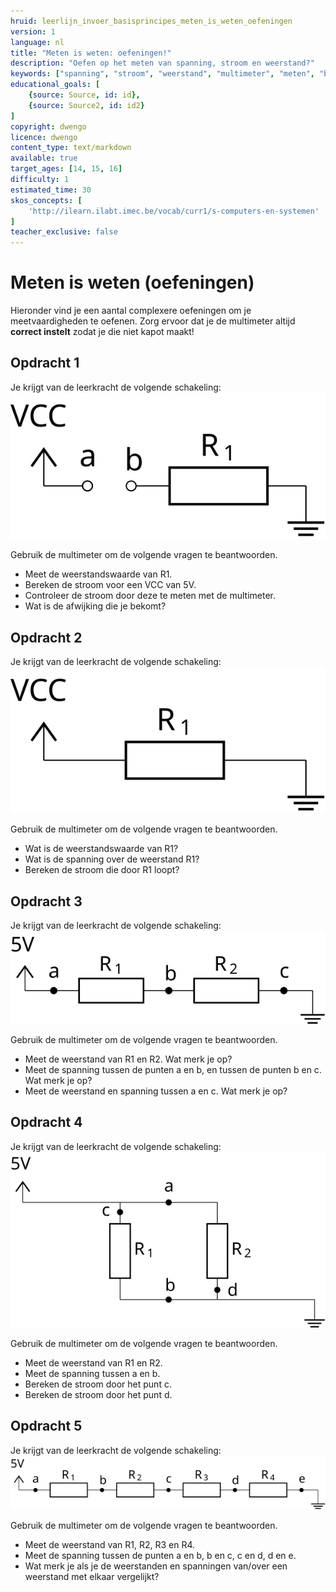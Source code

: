 ```yaml
---
hruid: leerlijn_invoer_basisprincipes_meten_is_weten_oefeningen
version: 1
language: nl
title: "Meten is weten: oefeningen!"
description: "Oefen op het meten van spanning, stroom en weerstand?"
keywords: ["spanning", "stroom", "weerstand", "multimeter", "meten", "basisprincipes", "microcontroller", "µC", "arduino", "dwenguino", "oefening"]
educational_goals: [
    {source: Source, id: id}, 
    {source: Source2, id: id2}
]
copyright: dwengo
licence: dwengo
content_type: text/markdown
available: true
target_ages: [14, 15, 16]
difficulty: 1
estimated_time: 30
skos_concepts: [
    'http://ilearn.ilabt.imec.be/vocab/curr1/s-computers-en-systemen'
]
teacher_exclusive: false
---
```


<h1>Meten is weten (oefeningen)</h1>

<p>Hieronder vind je een aantal complexere oefeningen om je meetvaardigheden te oefenen. Zorg ervoor dat je de multimeter altijd <strong>correct instelt</strong> zodat je die niet kapot maakt!</p>


<div class="dwengo-content assignment">
    <h2>Opdracht 1</h2>
    <p>
        <div>Je krijgt van de leerkracht de volgende schakeling:</div>
        <img src="img/diagram_01.svg"></img>
    </p>
    <p>
        Gebruik de multimeter om de volgende vragen te beantwoorden.
        <ul>
            <li>Meet de weerstandswaarde van R1.</li>
            <li>Bereken de stroom voor een VCC van 5V.</li>
            <li>Controleer de stroom door deze te meten met de multimeter.</li>
            <li>Wat is de afwijking die je bekomt?</li>
        </ul>
    </p>
</div>

<div class="dwengo-content assignment">
    <h2>Opdracht 2</h2>
    <p>
        <div>Je krijgt van de leerkracht de volgende schakeling:</div>
        <img src="img/diagram_02.svg"></img>
    </p>
    <p>
        Gebruik de multimeter om de volgende vragen te beantwoorden.
        <ul>
            <li>Wat is de weerstandswaarde van R1?</li>
            <li>Wat is de spanning over de weerstand R1?</li>
            <li>Bereken de stroom die door R1 loopt?</li>
        </ul>
    </p>
</div>

<div class="dwengo-content assignment">
<h2>Opdracht 3</h2>
<p>
    <div>Je krijgt van de leerkracht de volgende schakeling:</div>
    <img src="img/diagram_03.svg"></img>
</p>
<p>
    Gebruik de multimeter om de volgende vragen te beantwoorden.
    <ul>
        <li>Meet de weerstand van R1 en R2. Wat merk je op?</li>
        <li>Meet de spanning tussen de punten a en b, en tussen de punten b en c. Wat merk je op?</li>
        <li>Meet de weerstand en spanning tussen a en c. Wat merk je op?</li>
    </ul>
</p>
</div>

<div class="dwengo-content assignment">
<h2>Opdracht 4</h2>
<p>
    <div>Je krijgt van de leerkracht de volgende schakeling:</div>
    <img src="img/diagram_04.svg"></img>
</p>
<p>
    Gebruik de multimeter om de volgende vragen te beantwoorden.
    <ul>
        <li>Meet de weerstand van R1 en R2.</li>
        <li>Meet de spanning tussen a en b.</li>
        <li>Bereken de stroom door het punt c.</li>
        <li>Bereken de stroom door het punt d.</li>
    </ul>
</p>
</div>

<div class="dwengo-content assignment">
<h2>Opdracht 5</h2>
<p>
    <div>Je krijgt van de leerkracht de volgende schakeling:</div>
    <img src="img/diagram_05.svg"></img>
</p>
<p>
    Gebruik de multimeter om de volgende vragen te beantwoorden.
    <ul>
        <li>Meet de weerstand van R1, R2, R3 en R4.</li>
        <li>Meet de spanning tussen de punten a en b, b en c, c en d, d en e.</li>
        <li>Wat merk je als je de weerstanden en spanningen van/over een weerstand met elkaar vergelijkt?</li>
    </ul>
</p>
</div>




